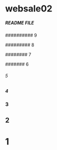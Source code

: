 # websale02
##### README FILE

########## 9

#########  8

########   7

#######    6

######     5

#####      4

###        3

##         2

#          1
